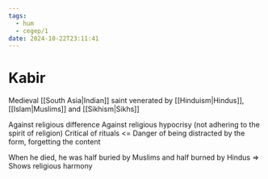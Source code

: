 ```yaml
---
tags:
  - hum
  - cegep/1
date: 2024-10-22T23:11:41
---
```


# Kabir

Medieval [[South Asia|Indian]] saint venerated by [[Hinduism|Hindus]], [[Islam|Muslims]] and [[Sikhism|Sikhs]]

Against religious difference
Against religious hypocrisy (not adhering to the spirit of religion)
Critical of rituals <= Danger of being distracted by the form, forgetting the content

When he died, he was half buried by Muslims and half burned by Hindus => Shows religious harmony
